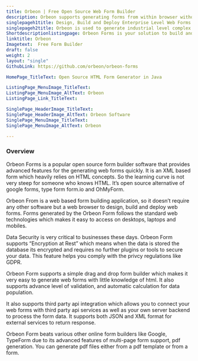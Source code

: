 ```yaml
---
title: Orbeon | Free Open Source Web Form Builder
description: Orbeon supports generating forms from within browser without extra installation requirements. The PDF generation of the forms or templates is also supported.
singlepageh1title: Design, Build and Deploy Enterprise Level Web Forms
singlepageh2title: Orbeon is used to generate industrial level complex forms easily and quickly. Being platform agnostic, forms are accessible via desktop, laptops and mobiles.
Shortdescriptionlistingpage: Orbeon Forms is your solution to build and deploy web forms. It handles large forms with complex validation and extensive collections of forms.
linktitle: Orbeon
Imagetext:  Free Form Builder
draft: false
weight: 2
layout: "single"
GithubLink: https://github.com/orbeon/orbeon-forms

HomePage_TitleText: Open Source HTML Form Generator in Java

ListingPage_MenuImage_TitleText: 
ListingPage_MenuImage_AltText: Orbeon
ListingPage_Link_TitleText: 

SinglePage_HeaderImage_TitleText: 
SinglePage_HeaderImage_AltText: Orbeon Software
SinglePage_MenuImage_TitleText: 
SinglePage_MenuImage_AltText: Orbeon 

---
```


### **Overview**

Orbeon Forms is a popular open source form builder software that provides advanced features for the generating web forms quickly. It is an XML based form which heavily relies on HTML concepts. So the learning curve is not very steep for someone who knows HTML. It’s open source alternative of google forms, type form form.io and OhMyForm.

Orbeon From is a web based form building application, so it doesn’t require any other software but a web browser to design, build and deploy web forms. Forms generated by the Orbeon Form follows the standard web technologies which makes it easy to access on desktops, laptops and mobiles.

Data Security is very critical to businesses these days. Orbeon Form supports “Encryption at Rest” which means when the data is stored the database its encrypted and requires no further plugins or tools to secure your data. This feature helps you comply with the privcy regulations like GDPR.

Orbeon Form supports a simple drag and drop form builder which makes it very easy to generate web forms with little knowledge of html. It also supports advance level of validation, and automatic calculation for data population.

It also supports third party api integration which allows you to connect your web forms with third party api services as well as your own server backend to process the form data. It supports both JSON and XML format for external services to return response.

Orbeon Form beats various other online form builders like Google, TypeForm due to its advanced features of multi-page form support, pdf generation. You can generate pdf files either from a pdf template or from a form.
